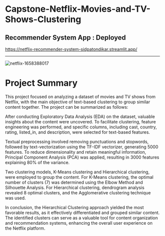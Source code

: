 # Capstone-Netflix-Movies-and-TV-Shows-Clustering

## Recommender System App : Deployed
https://netflix-recommender-system-sidpatondikar.streamlit.app/


-------------------------------------------------------------------

![netflix-1658388017](https://github.com/sidpatondikar/Capstone-Netflix-Movies-and-TV-Shows-Clustering/assets/83869822/d5e625a9-ef50-48c5-9697-ca25dcdb92cd)


# Project Summary

This project focused on analyzing a dataset of movies and TV shows from Netflix, with the main objective of text-based clustering to group similar content together. The project can be summarized as follows:

After conducting Exploratory Data Analysis (EDA) on the dataset, valuable insights about the content were uncovered. To facilitate clustering, feature engineering was performed, and specific columns, including cast, country, rating, listed_in, and description, were selected for text-based features.

Textual preprocessing involved removing punctuations and stopwords, followed by text-vectorization using the TF-IDF vectorizer, generating 5000 features. To reduce dimensionality and retain meaningful information, Principal Component Analysis (PCA) was applied, resulting in 3000 features explaining 80% of the variance.

Two clustering models, K-Means clustering and Hierarchical clustering, were employed to group the content. For K-Means clustering, the optimal number of clusters (7) was determined using the Elbow Method and Silhouette Analysis. For Hierarchical clustering, dendrogram analysis revealed 8 optimal clusters, and the Agglomerative clustering technique was used.

In conclusion, the Hierarchical Clustering approach yielded the most favorable results, as it effectively differentiated and grouped similar content. The identified clusters can serve as a valuable tool for content organization and recommendation systems, enhancing the overall user experience on the Netflix platform.
